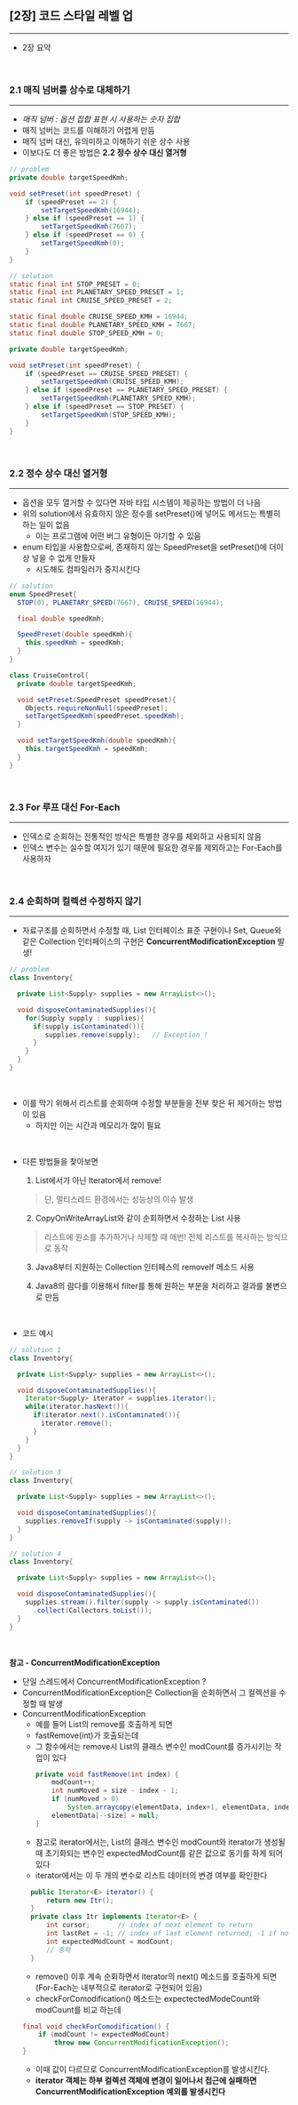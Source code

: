 ## [2장] 코드 스타일 레벨 업
---
- 2장 요약

<br>

### 2.1 매직 넘버를 상수로 대체하기
---
- *매직 넘버 : 옵션 집합 표현 시 사용하는 숫자 집합*
- 매직 넘버는 코드를 이해하기 어렵게 만듬
- 매직 넘버 대신, 유의미하고 이해하기 쉬운 상수 사용
- 이보다도 더 좋은 방법은 **2.2 정수 상수 대신 열거형**

```java
// problem
private double targetSpeedKmh;

void setPreset(int speedPreset) {
    if (speedPreset == 2) {
        setTargetSpeedKmh(16944);
    } else if (speedPreset == 1) {
        setTargetSpeedKmh(7667);
    } else if (speedPreset == 0) {
        setTargetSpeedKmh(0);
    }
}
```
```java
// solution
static final int STOP_PRESET = 0;
static final int PLANETARY_SPEED_PRESET = 1;
static final int CRUISE_SPEED_PRESET = 2;

static final double CRUISE_SPEED_KMH = 16944;
static final double PLANETARY_SPEED_KMH = 7667;
static final double STOP_SPEED_KMH = 0;

private double targetSpeedKmh;

void setPreset(int speedPreset) {
    if (speedPreset == CRUISE_SPEED_PRESET) {
        setTargetSpeedKmh(CRUISE_SPEED_KMH);
    } else if (speedPreset == PLANETARY_SPEED_PRESET) {
        setTargetSpeedKmh(PLANETARY_SPEED_KMH);
    } else if (speedPreset == STOP_PRESET) {
        setTargetSpeedKmh(STOP_SPEED_KMH);
    }
}
```

<br>

### 2.2 정수 상수 대신 열거형
---
- 옵션을 모두 열거할 수 있다면 자바 타입 시스템이 제공하는 방법이 더 나음
- 위의 solution에서 유효하지 않은 정수를 setPreset()에 넣어도 메서드는 특별히 하는 일이 없음
  - 이는 프로그램에 어떤 버그 유형이든 야기할 수 있음
- enum 타입을 사용함으로써, 존재하지 않는 SpeedPreset을 setPreset()에 더이상 넣을 수 없게 만들자
  - 시도해도 컴파일러가 중지시킨다

```java
// solution
enum SpeedPreset{
  STOP(0), PLANETARY_SPEED(7667), CRUISE_SPEED(16944);

  final double speedKmh;

  SpeedPreset(double speedKmh){
    this.speedKmh = speedKmh;
  }
}

class CruiseControl{
  private double targetSpeedKmh;

  void setPreset(SpeedPreset speedPreset){
    Objects.requireNonNull(speedPreset);
    setTargetSpeedKmh(speedPreset.speedKmh);
  }

  void setTargetSpeedKmh(double speedKmh){
    this.targetSpeedKmh = speedKmh;
  }
}
```
<br>

### 2.3 For 루프 대신 For-Each
---
- 인덱스로 순회하는 전통적인 방식은 특별한 경우를 제외하고 사용되지 않음
- 인덱스 변수는 실수할 여지가 있기 때문에 필요한 경우를 제외하고는 For-Each를 사용하자

<br>

### 2.4 순회하며 컬렉션 수정하지 않기
---
- 자료구조를 순회하면서 수정할 때, List 인터페이스 표준 구현이나 Set, Queue와 같은 Collection 인터페이스의 구현은 **ConcurrentModificationException** 발생!

```java
// problem
class Inventory{

  private List<Supply> supplies = new ArrayList<>();

  void disposeContaminatedSupplies(){
    for(Supply supply : supplies){
      if(supply.isContaminated()){
         supplies.remove(supply);   // Exception !
      }
    }
  }
}

```
<br>

- 이를 막기 위해서 리스트를 순회하며 수정할 부분들을 전부 찾은 뒤 제거하는 방법이 있음
  - 하지만 이는 시간과 메모리가 많이 필요

<br>

- 다른 방법들을 찾아보면
  1. List에서가 아닌 Iterator에서 remove!
  > 단, 멀티스레드 환경에서는 성능상의 이슈 발생

  2. CopyOnWriteArrayList와 같이 순회하면서 수정하는 List 사용
  > 리스트에 원소를 추가하거나 삭제할 때 매번! 전체 리스트를 복사하는 방식으로 동작

  3. Java8부터 지원하는 Collection 인터페스의 removeIf 메소드 사용

  4. Java8의 람다를 이용해서 filter를 통해 원하는 부분을 처리하고 결과를 불변으로 만듬

<br>

- 코드 예시

```java
// solution 1
class Inventory{

  private List<Supply> supplies = new ArrayList<>();

  void disposeContaminatedSupplies(){
    Iterator<Supply> iterator = supplies.iterator();
    while(iterator.hasNext()){
      if(iterator.next().isContaminated()){
        iterator.remove();
      }
    }
  }
}

```
```java
// solution 3
class Inventory{

  private List<Supply> supplies = new ArrayList<>();

  void disposeContaminatedSupplies(){
    supplies.removeIf(supply -> isContaminated(supply));
  }
}
```
```java
// solution 4
class Inventory{

  private List<Supply> supplies = new ArrayList<>();

  void disposeContaminatedSupplies(){
    supplies.stream().filter(supply -> supply.isContaminated())
      .collect(Collectors.toList());
  }
}
```

<br>

**참고 - ConcurrentModificationException**
- 단일 스레드에서 ConcurrentModificationException ?
- ConcurrentModificationException은 Collection을 순회하면서 그 컬렉션을 수정할 때 발생
- ConcurrentModificationException
  - 예를 들어 List의 remove를 호출하게 되면
  - fastRemove(int)가 호출되는데
  - 그 함수에서는 remove시 List의 클래스 변수인 modCount를 증가시키는 작업이 있다
    ```java
    private void fastRemove(int index) {
        modCount++;
        int numMoved = size - index - 1;
        if (numMoved > 0)
            System.arraycopy(elementData, index+1, elementData, index, numMoved);
        elementData[--size] = null;
    }
    ```
  - 참고로 iterator에서는, List의 클래스 변수인 modCount와 iterator가 생성될 때 초기화되는 변수인 expectedModCount를 같은 값으로 동기를 하게 되어 있다
  - iterator에서는 이 두 개의 변수로 리스트 데이터의 변경 여부를 확인한다
  ```java
    public Iterator<E> iterator() {
        return new Itr();
    }
    private class Itr implements Iterator<E> {
        int cursor;       // index of next element to return
        int lastRet = -1; // index of last element returned; -1 if no such
        int expectedModCount = modCount;
        // 중략
    }
  ```
  - remove() 이후 계속 순회하면서 iterator의 next() 메소드를 호출하게 되면(For-Each는 내부적으로 iterator로 구현되어 있음)
  - checkForComodification() 메소드는 expectectedModeCount와 modCount를 비교 하는데
  ```java
  final void checkForComodification() {
      if (modCount != expectedModCount)
          throw new ConcurrentModificationException();
  }
  ```
  - 이때 값이 다르므로 ConcurrentModificationException를 발생시킨다.
  - **iterator 객체는 하부 컬렉션 객체에 변경이 일어나서 접근에 실패하면  ConcurrentModificationException 예외를 발생시킨다**
